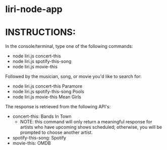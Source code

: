 # liri-node-app
# INSTRUCTIONS:
In the console/terminal, type one of the following commands:
   * node liri.js concert-this
   * node liri.js spotify-this-song
   * node liri.js movie-this

Followed by the musician, song, or movie you'd like to search for:
   * node liri.js concert-this Paramore
   * node liri.js spotify-this-song Pools
   * node liri.js movie-this Mean Girls

The response is retrieved from the following API's:
   * concert-this: Bands In Town
        * NOTE: this command will only return a meaningful response for artists who have upcoming shows scheduled; otherwise, you will be prompted to choose another artist.
   * spotify-this-song: Spotify
   * movie-this: OMDB
